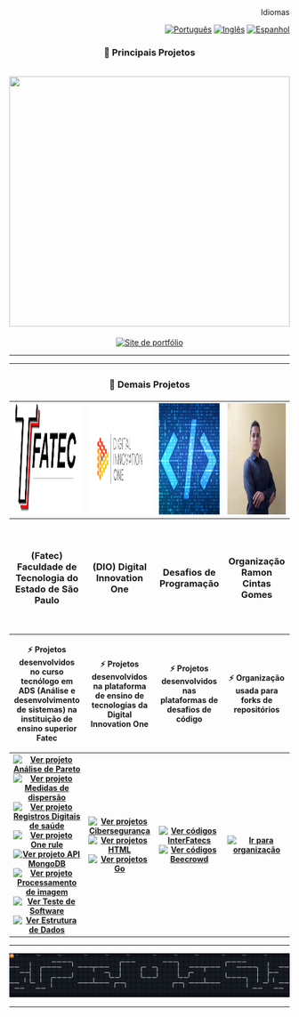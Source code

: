 <div align="right">
	<spam>Idiomas</spam>
	
  [![Português](https://flagsapi.com/BR/flat/32.png)](README.md)
  [![Inglês](https://flagsapi.com/US/flat/32.png)](README_EN.md)
  [![Espanhol](https://flagsapi.com/ES/flat/32.png)](README_ES.md)
  
</div>

<div align="center">
	<h3> 📘 Principais Projetos </h3>
	<br>
	<a href="https://ramoncintas.github.io/"><img height="450em" width="100%" src="./assets/site.gif"/></a>
</div>

<br>

<div align="center"> 
	<a href="https://ramoncintas.github.io/"><img src="https://img.shields.io/badge/Site%20de%20portfólio-E7ECEB?style=for-the-badge&logo=phoenixframework&logoColor=%23FD4F00" alt="Site de portfólio"></a>
</div>



---

<table>
	<thead>
		<tr>
			<th colspan="4" width="2000"><h3>📖 Demais Projetos</h3></th>
		</tr>
	</thead>
	<tbody>
		<tr>
			<th align="center" valign="center" >
				<a href="https://github.com/RamonCintas">
			      		<img src="./assets/fatec-logo.png" width="200" height="200" />
			      	</a>
		      	</th>
			<th align="center" valign="center" >
				<a href="https://github.com/RamonCintas"><img src="./assets/dio-logo.jpg" width="200" height="200" /></a>
			</th>
			<th align="center" valign="center" >
				<a href="https://github.com/RamonCintas"><img src="./assets/programacao-logo.png" width="200" height="200" /></a>
			</th>
			<th align="center" valign="center" >
				<a href="https://github.com/RamonCintasGomes" target="_blank"><img src="./assets/organizacao-logo.jpg" width="200" height="200"" /></a>
			</th>
		</tr>
		<tr>
			<th align="center" valign="center" width="200" height="200">
				<h3 align="center">(Fatec) Faculdade de Tecnologia do Estado de São Paulo</h3>
		      	</th>
			<th align="center" valign="center" width="200" height="200">
				<h3 align="center">(DIO) Digital Innovation One</h3>
			</th>
			<th align="center" valign="center" width="200" height="200">
				<h3 align="center">Desafios de Programação</h3>
			</th>
			<th align="center" valign="center" width="200" height="200">
				<h3>Organização Ramon Cintas Gomes</h3>
			</th>
		</tr>
		<tr>
			<th align="center" valign="center" width="200" height="200">
				<p>⚡ Projetos desenvolvidos no curso tecnólogo em ADS (Análise e desenvolvimento de sistemas) na instituição de ensino superior Fatec</p>
		      	</th>
			<th align="center" valign="center" width="200" height="200">
				<p>⚡ Projetos desenvolvidos na plataforma de ensino de tecnologias da Digital Innovation One</p>
			</th>
			<th align="center" valign="center" width="200" height="200">
				<p>⚡ Projetos desenvolvidos nas plataformas de desafios de código</p>
			</th>
			<th align="center" valign="center" width="200" height="200">
				<p>⚡ Organização usada para forks de repositórios</p>
			</th>
		</tr>
		<tr>
			<th align="center" valign="center" width="200" height="200">
    				<a href="https://github.com/RamonCintas/Analise_de_pareto"><img src="https://img.shields.io/badge/Pareto-E7ECEB?style=for-the-badge&logo=phoenixframework&logoColor=%23FD4F00" alt="Ver projeto Análise de Pareto"></a><br>
				<a href="https://github.com/RamonCintas/Medidas_de_dispersao"><img src="https://img.shields.io/badge/dispersão-E7ECEB?style=for-the-badge&logo=phoenixframework&logoColor=%23FD4F00" alt="Ver projeto Medidas de dispersão"></a><br>
			 	<a href="https://github.com/RamonCintas/Registros_digitais_de_saude"><img src="https://img.shields.io/badge/Registros-E7ECEB?style=for-the-badge&logo=phoenixframework&logoColor=%23FD4F00" alt="Ver projeto Registros Digitais de saúde"></a><br>
				<a href="https://github.com/RamonCintas/One_Rule"><img src="https://img.shields.io/badge/one%20rule-E7ECEB?style=for-the-badge&logo=phoenixframework&logoColor=%23FD4F00" alt="Ver projeto One rule"></a><br>
				<a href="https://github.com/RamonCintas/Api_MongoDB"><img src="https://img.shields.io/badge/api%20Mongodb-E7ECEB?style=for-the-badge&logo=phoenixframework&logoColor=%23FD4F00" alt="Ver projeto API MongoDB"></a><br>
				<a href="https://github.com/RamonCintas/Processamento_de_Imagem"><img src="https://img.shields.io/badge/Processamento%20de%20imagem-E7ECEB?style=for-the-badge&logo=phoenixframework&logoColor=%23FD4F00" alt="Ver projeto Processamento de imagem"></a>
				<a href="https://github.com/RamonCintas/Teste_de_Software"><img src="https://img.shields.io/badge/teste%20de%20software-E7ECEB?style=for-the-badge&logo=phoenixframework&logoColor=%23FD4F00" alt="Ver Teste de Software"></a><br>
				<a href="https://github.com/RamonCintas/Estrutura_de_Dados"><img src="https://img.shields.io/badge/estrutura%20de%20dados-E7ECEB?style=for-the-badge&logo=phoenixframework&logoColor=%23FD4F00" alt="Ver Estrutura de Dados"></a>
		      	</th>
			<th align="center" valign="center" width="200" height="200">
				<a href="https://github.com/RamonCintas/Ciberseguranca"><img src="https://img.shields.io/badge/projetos%20cibersegurança-E7ECEB?style=for-the-badge&logo=phoenixframework&logoColor=%23FD4F00" alt="Ver projetos Cibersegurança"></a>
				<a href="https://github.com/RamonCintas/HTML"><img src="https://img.shields.io/badge/projetos%20HTML-E7ECEB?style=for-the-badge&logo=phoenixframework&logoColor=%23FD4F00" alt="Ver projetos HTML"></a>
				<a href="https://github.com/RamonCintas/Go"><img src="https://img.shields.io/badge/projetos%20Go-E7ECEB?style=for-the-badge&logo=phoenixframework&logoColor=%23FD4F00" alt="Ver projetos Go"></a>
			</th>
			<th align="center" valign="center" width="200" height="200">
				<a href="https://github.com/RamonCintas/InterFatecs"><img src="https://img.shields.io/badge/códigos%20InterFatecs-E7ECEB?style=for-the-badge&logo=phoenixframework&logoColor=%23FD4F00" alt="Ver códigos InterFatecs"></a>
				<a href="https://github.com/RamonCintas/URI_Online_Judge_Beecrowd"><img src="https://img.shields.io/badge/códigos%20Beecrowd-E7ECEB?style=for-the-badge&logo=phoenixframework&logoColor=%23FD4F00" alt="Ver códigos Beecrowd"></a>
			</th>
			<th align="center" valign="center" width="200" height="200">
				<a href="https://github.com/RamonCintasGomes" target="_blank"><img src="https://img.shields.io/badge/Ir%20para%20a%20organização-E7ECEB?style=for-the-badge&logo=phoenixframework&logoColor=%23FD4F00" alt="Ir para organização"></a>
			</th>
		</tr>
	</tbody>
</table>

---

  <img alt="Gráfico de contribuição do Pac-Man" src="https://raw.githubusercontent.com/RamonCintas/RamonCintas/main/assets/dist/pacman-contribution-graph-dark.svg" />
	
---
